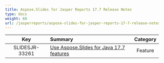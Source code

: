```yaml
---
title: Aspose.Slides for Jasper Reports 17.7 Release Notes
type: docs
weight: 60
url: /jasperreports/aspose-slides-for-jasper-reports-17-7-release-notes/
---
```


|**Key** |**Summary** |**Category** |
| :-: | :- | :-: |
|SLIDESJR-33261|[Use Aspose.Slides for Java 17.7 features](https://docs.aspose.com/display/slidesjava/Aspose.Slides+for+java+17.7+Release+Notes)|Feature|

